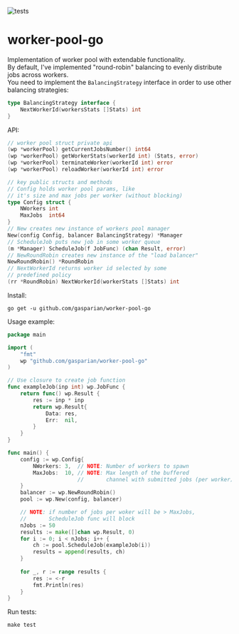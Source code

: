 ![tests](https://github.com/gasparian/worker-pool-go/actions/workflows/test.yml/badge.svg?branch=main)

# worker-pool-go  

Implementation of worker pool with extendable functionality.  
By default, I've implemented "round-robin" balancing to evenly distribute jobs across workers.  
You need to implement the `BalancingStrategy` interface in order to use other balancing strategies:  
```go
type BalancingStrategy interface {
	NextWorkerId(workersStats []Stats) int
}
```  

API:  
```go
// worker pool struct private api
(wp *workerPool) getCurrentJobsNumber() int64
(wp *workerPool) getWorkerStats(workerId int) (Stats, error)
(wp *workerPool) terminateWorker(workerId int) error
(wp *workerPool) reloadWorker(workerId int) error

// key public structs and methods
// Config holds worker pool params, like 
// it's size and max jobs per worker (without blocking)
type Config struct {
	NWorkers int
	MaxJobs  int64
}
// New creates new instance of workers pool manager
New(config Config, balancer BalancingStrategy) *Manager
// ScheduleJob puts new job in some worker queue
(m *Manager) ScheduleJob(f JobFunc) (chan Result, error)
// NewRoundRobin creates new instance of the "load balancer"
NewRoundRobin() *RoundRobin
// NextWorkerId returns worker id selected by some
// predefined policy
(rr *RoundRobin) NextWorkerId(workerStats []Stats) int
```  

Install:  
```
go get -u github.com/gasparian/worker-pool-go
```  

Usage example:  
```go
package main

import (
    "fmt"
    wp "github.com/gasparian/worker-pool-go"
)

// Use closure to create job function
func exampleJob(inp int) wp.JobFunc {
    return func() wp.Result {
        res := inp * inp
        return wp.Result{
            Data: res,
            Err:  nil,
        }
    }
}

func main() {
    config := wp.Config{
        NWorkers: 3,  // NOTE: Number of workers to spawn
        MaxJobs:  10, // NOTE: Max length of the buffered 
                      //       channel with submitted jobs (per worker)
    }
    balancer := wp.NewRoundRobin()
    pool := wp.New(config, balancer)

    // NOTE: if number of jobs per woker will be > MaxJobs, 
    //       ScheduleJob func will block
    nJobs := 50
    results := make([]chan wp.Result, 0)
    for i := 0; i < nJobs; i++ {
        ch := pool.ScheduleJob(exampleJob(i))
        results = append(results, ch)
    }
    
    for _, r := range results {
        res := <-r
        fmt.Println(res)
    }
}
```  

Run tests:  
```
make test
```  
